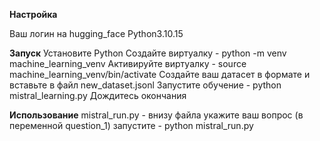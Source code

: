 **Настройка**

Ваш логин на hugging_face
Python3.10.15

**Запуск**
Установите Python
Создайте виртуалку - python -m venv machine_learning_venv
Активируйте виртуалку - source machine_learning_venv/bin/activate
Создайте ваш датасет в формате и вставьте в файл new_dataset.jsonl
Запустите обучение - python mistral_learning.py
Дождитесь окончания 

**Использование**
mistral_run.py - внизу файла укажите ваш вопрос (в переменной question_1)
запустите - python mistral_run.py 

